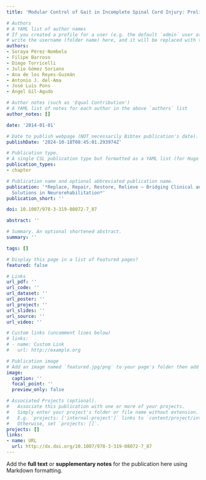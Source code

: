 ```yaml
---
title: 'Modular Control of Gait in Incomplete Spinal Cord Injury: Preliminary Results'

# Authors
# A YAML list of author names
# If you created a profile for a user (e.g. the default `admin` user at `content/authors/admin/`), 
# write the username (folder name) here, and it will be replaced with their full name and linked to their profile.
authors:
- Soraya Pérez-Nombela
- Filipe Barroso
- Diego Torricelli
- Julio Gómez Soriano
- Ana de los Reyes-Guzmán
- Antonio J. del-Ama
- José Luis Pons
- Ángel Gil-Agudo

# Author notes (such as 'Equal Contribution')
# A YAML list of notes for each author in the above `authors` list
author_notes: []

date: '2014-01-01'

# Date to publish webpage (NOT necessarily Bibtex publication's date).
publishDate: '2024-10-18T08:45:01.293974Z'

# Publication type.
# A single CSL publication type but formatted as a YAML list (for Hugo requirements).
publication_types:
- chapter

# Publication name and optional abbreviated publication name.
publication: '*Replace, Repair, Restore, Relieve – Bridging Clinical and Engineering
  Solutions in Neurorehabilitation*'
publication_short: ''

doi: 10.1007/978-3-319-08072-7_87

abstract: ''

# Summary. An optional shortened abstract.
summary: ''

tags: []

# Display this page in a list of Featured pages?
featured: false

# Links
url_pdf: ''
url_code: ''
url_dataset: ''
url_poster: ''
url_project: ''
url_slides: ''
url_source: ''
url_video: ''

# Custom links (uncomment lines below)
# links:
# - name: Custom Link
#   url: http://example.org

# Publication image
# Add an image named `featured.jpg/png` to your page's folder then add a caption below.
image:
  caption: ''
  focal_point: ''
  preview_only: false

# Associated Projects (optional).
#   Associate this publication with one or more of your projects.
#   Simply enter your project's folder or file name without extension.
#   E.g. `projects: ['internal-project']` links to `content/project/internal-project/index.md`.
#   Otherwise, set `projects: []`.
projects: []
links:
- name: URL
  url: http://dx.doi.org/10.1007/978-3-319-08072-7_87
---
```


Add the **full text** or **supplementary notes** for the publication here using Markdown formatting.
